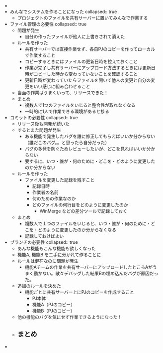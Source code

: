 -
- みんなでシステムを作ることになった
  collapsed:: true
	- プロジェクトのファイルを共有サーバーに置いてみんなで作業する
- ファイル管理の必要性
  collapsed:: true
	- 問題が発生
		- 自分の作ったファイルが他人に上書きされて消えた
	- ルールを作った
		- 共有サーバーでは直接作業せず、各自PJのコピーを作ってローカルで作業すること
		- コピーするときにはファイルの更新日時を控えておくこと
		- 作業が完了し共有サーバーにアップロード方法するときには更新日時がコピーした時から変わっていないことを確認すること
		- 更新日時が変わっていたらファイルを開いて他人の変更と自分の変更をいい感じに組み合わせること
	- 当面の作業はうまくいって、リリースできた！
	- まとめ
		- 複数人で1つのファイルをいじると整合性が取れなくなる
		- 一時的に1人で作業できる環境があると捗る
- コミットの必要性
  collapsed:: true
	- リリース後も開発が続いた
	- するとまた問題が発生
		- ある機能で発生したバグを誰に修正してもらえばいいか分からない（誰だこのバグ。。と思ったら自分だった）
		- バグの多発を防ぐためレビューしたいが、どこを見ればいいか分からない
		- 要するに、いつ・誰が・何のために・どこを・どのように変更したのか分からない
	- ルールを作った
		- ファイルを変更した記録を残すこと
			- 記録日時
			- 作業者の名前
			- 何のための作業なのか
			- どのファイルの何行目をどのように変更したのか
				- WinMerge などの差分ツールで記録しておく
	- まとめ
		- 複数人で１つのファイルをいじると、いつ・誰が・何のために・どこを・どのように変更したのか分からなくなる
		- 記録しておけばよい
- ブランチの必要性
  collapsed:: true
	- あんな機能もこんな機能も欲しくなった
	- 機能A, 機能B を二手に分かれて作ることに
	- ルールは健在なのに問題が発生
		- 機能Aチームの作業を共有サーバーにアップロードしたところAがうまく動かない。散々デバッグした結果Bの埋め込んだバグが原因だった。
	- 追加のルールを決めた
		- 機能ごとに共有サーバー上にPJのコピーを作成すること
			- PJ本体
			- 機能A（PJのコピー）
			- 機能B（PJのコピー）
	- 他の機能のバグを気にせず作業できるようになった！
	- まとめ
		-
-